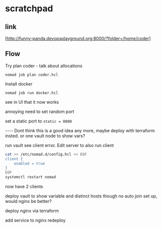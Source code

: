 # scratchpad

## link

[http://funny-panda.devopsplayground.org:8000/?folder=/home/coder]

## Flow

Try plan coder - talk about allocations

`nomad job plan coder.hcl`

Install docker

`nomad job run docker.hcl`

see in UI that it now works

annoying need to set random port

set a static port to ` static = 8080 `

---- Dont think this is a good idea any more, maybe deploy with terraform insted. or one vault node to show vars?

run vault see client error. Edit server to also run client

```bash
cat >> /etc/nomad.d/config.hcl << EOF
client {
    enabled = true
}
EOF
systemctl restart nomad
```

now have 2 clients

deploy vault to show variable and distinct hosts though no auto join set up, would nginx be better?

deploy nginx via terraform

add service to nginx redeploy

